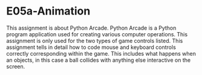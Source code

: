 # E05a-Animation
This assignment is about Python Arcade. Python Arcade is a Python program application used for creating various computer operations. This assignment is only used for the two types of game controls listed. This assignment tells in detail how to code mouse and keyboard controls correctly corresponding within the game. This includes what happens when an objects, in this case a ball collides with anything else interactive on the screen.